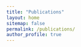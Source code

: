 ```yaml
---
title: "Publications"
layout: home
sitemap: false
permalink: /publications/
author_profile: true
---
```

